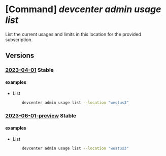 # [Command] _devcenter admin usage list_

List the current usages and limits in this location for the provided subscription.

## Versions

### [2023-04-01](/Resources/mgmt-plane/L3N1YnNjcmlwdGlvbnMve30vcHJvdmlkZXJzL21pY3Jvc29mdC5kZXZjZW50ZXIvbG9jYXRpb25zL3t9L3VzYWdlcw==/2023-04-01.xml) **Stable**

<!-- mgmt-plane /subscriptions/{}/providers/microsoft.devcenter/locations/{}/usages 2023-04-01 -->

#### examples

- List
    ```bash
        devcenter admin usage list --location "westus3"
    ```

### [2023-06-01-preview](/Resources/mgmt-plane/L3N1YnNjcmlwdGlvbnMve30vcHJvdmlkZXJzL21pY3Jvc29mdC5kZXZjZW50ZXIvbG9jYXRpb25zL3t9L3VzYWdlcw==/2023-06-01-preview.xml) **Stable**

<!-- mgmt-plane /subscriptions/{}/providers/microsoft.devcenter/locations/{}/usages 2023-06-01-preview -->

#### examples

- List
    ```bash
        devcenter admin usage list --location "westus3"
    ```
